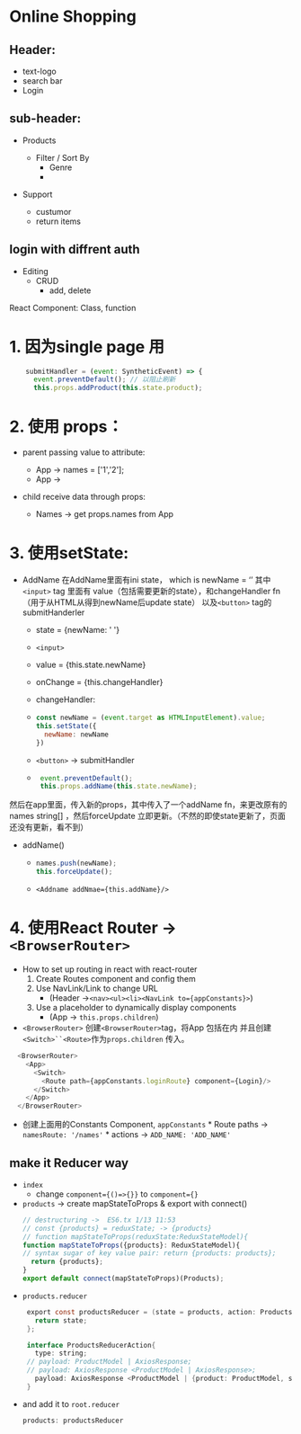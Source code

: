 

# Online Shopping

  ## Header: 
  * text-logo
  * search bar
  * Login

  ## sub-header:
  * Products
      * Filter / Sort By
        * Genre
        * 
    
  * Support
      * custumor
      * return items

## login with diffrent auth
  * Editing
    * CRUD
      * add, delete

React Component:
  Class, function

# 1. 因为single page 用 
  ``` JavaScript
      submitHandler = (event: SyntheticEvent) => {
        event.preventDefault(); // 以阻止刷新
        this.props.addProduct(this.state.product);
  ```


# 2. 使用 props：
   * parent passing value to attribute:
     * App -> names = ['1','2'];
     * App -> <Names names={names}/>
  
   * child receive data through props:
     * Names -> get props.names from App

# 3. 使用setState:
   * AddName
  在AddName里面有ini state， which is newName = ‘’
  其中`<input>` tag 里面有 value（包括需要更新的state），和changeHandler fn（用于从HTML从得到newName后update state） 
  以及`<button>` tag的submitHanderler

     * state = {newName: ' '}
     * `<input>`
     * value = {this.state.newName}
     * onChange = {this.changeHandler}
     * changeHandler:
     *  ```JavaScript
        const newName = (event.target as HTMLInputElement).value;
        this.setState({
          newName: newName
        })
        ```

     * `<button>` -> submitHandler
     * ``` JavaScript
        event.preventDefault();
        this.props.addName(this.state.newName);
        ```
              

  然后在app里面，传入新的props，其中传入了一个addName fn，来更改原有的names string[] ，然后forceUpdate 立即更新。（不然的即使state更新了，页面还没有更新，看不到）
  
  * addName()
    * ```JavaScript
      names.push(newName);
      this.forceUpdate();
      ```
    * `<Addname addNmae={this.addName}/>`

# 4. 使用React Router -> `<BrowserRouter>`
   * How to set up routing in react with react-router
      1. Create Routes component and config them
      2. Use NavLink/Link to change URL
         * (Header ->`<nav><ul><li><NavLink to={appConstants}>`)
      3. Use a placeholder to dynamically display components
         * (App -> `this.props.children`)
   * `<BrowserRouter>` 
  创建`<BrowserRouter>`tag，将App 包括在内 并且创建`<Switch>``<Route>`作为`props.children` 传入。
```JavaScript
  <BrowserRouter>
    <App>
      <Switch>
        <Route path={appConstants.loginRoute} component={Login}/>
      </Switch>
    </App>
  </BrowserRouter>
```
   * 创建上面用的Constants Component, `appConstants`
    * Route paths -> `namesRoute: '/names'`
    * actions -> `ADD_NAME: 'ADD_NAME'`


  ## make it Reducer way
  * `index`
    * change `component={()=>{}}` to `component={}`
  * `products` -> create mapStateToProps & export with connect() 
      ```JavaScript
      // destructuring ->  ES6.tx 1/13 11:53
      // const {products} = reduxState; -> {products}
      // function mapStateToProps(reduxState:ReduxStateModel){
      function mapStateToProps({products}: ReduxStateModel){
      // syntax sugar of key value pair: return {products: products};
        return {products};
      }
      export default connect(mapStateToProps)(Products);
      ```
  * `products.reducer`
     ```Java
      export const productsReducer = (state = products, action: ProductsReducerAction ) => {
        return state;
      };

      interface ProductsReducerAction{
        type: string;
      // payload: ProductModel | AxiosResponse;
      // payload: AxiosResponse <ProductModel | AxiosResponse>;
        payload: AxiosResponse <ProductModel | {product: ProductModel, success: boolean}>;
      }
      ```
  * and add it to `root.reducer`
      ```Java 
      products: productsReducer
      ```
    

